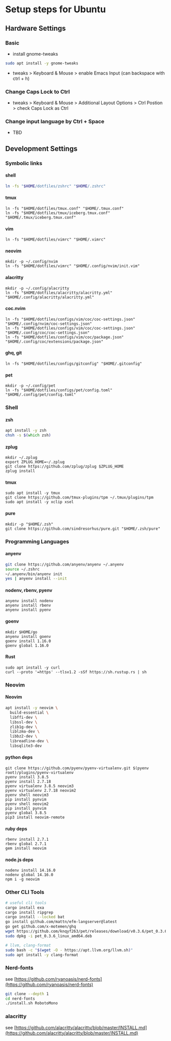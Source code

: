 # Setup steps for Ubuntu

## Hardware Settings

### Basic

- install gnome-tweaks

```zsh
sudo apt install -y gnome-tweaks
```

- tweaks > Keyboard & Mouse > enable Emacs Input (can backspace with ctrl + h)

### Change Caps Lock to Ctrl

- tweaks > Keyboard & Mouse > Additional Layout Options > Ctrl Postion > check Caps Lock as Ctrl

### Change input language by Ctrl + Space

- TBD

## Development Settings

### Symbolic links

#### shell

```zsh
ln -fs "$HOME/dotfiles/zshrc" "$HOME/.zshrc"
```

#### tmux

```
ln -fs "$HOME/dotfiles/tmux.conf" "$HOME/.tmux.conf"
ln -fs "$HOME/dotfiles/tmux/iceberg.tmux.conf" "$HOME/.tmux/iceberg.tmux.conf"
```

#### vim

```
ln -fs "$HOME/dotfiles/vimrc" "$HOME/.vimrc"
```

#### neovim

```
mkdir -p ~/.config/nvim
ln -fs "$HOME/dotfiles/vimrc" "$HOME/.config/nvim/init.vim"
```

#### alacritty

```
mkdir -p ~/.config/alacritty
ln -fs "$HOME/dotfiles/alacritty/alacritty.yml" "$HOME/.config/alacritty/alacritty.yml"
```

#### coc.nvim

```
ln -fs "$HOME/dotfiles/configs/vim/coc/coc-settings.json" "$HOME/.config/nvim/coc-settings.json"
ln -fs "$HOME/dotfiles/configs/vim/coc/coc-settings.json" "$HOME/.config/coc/coc-settings.json"
ln -fs "$HOME/dotfiles/configs/vim/coc/package.json" "$HOME/.config/coc/extensions/package.json"
```

#### ghq, git

```
ln -fs "$HOME/dotfiles/configs/gitconfig" "$HOME/.gitconfig"
```

#### pet

```
mkdir -p ~/.config/pet
ln -fs "$HOME/dotfiles/configs/pet/config.toml" "$HOME/.config/pet/config.toml"
```

### Shell

#### zsh

```zsh
apt install -y zsh
chsh -s $(which zsh)
```

#### zplug

```
mkdir ~/.zplug
export ZPLUG_HOME=~/.zplug
git clone https://github.com/zplug/zplug $ZPLUG_HOME
zplug install
```

#### tmux

```
sudo apt install -y tmux
git clone https://github.com/tmux-plugins/tpm ~/.tmux/plugins/tpm
sudo apt install -y xclip xsel
```

#### pure

```
mkdir -p "$HOME/.zsh"
git clone https://github.com/sindresorhus/pure.git "$HOME/.zsh/pure"
```

### Programming Languages

#### anyenv

```zsh
git clone https://github.com/anyenv/anyenv ~/.anyenv
source ~/.zshrc
~/.anyenv/bin/anyenv init
yes | anyenv install --init
```

#### nodenv, rbenv, pyenv

```
anyenv install nodenv
anyenv install rbenv
anyenv install pyenv
```

#### goenv

```
mkdir $HOME/go
anyenv install goenv
goenv install 1.16.0
goenv global 1.16.0

```

#### Rust

```
sudo apt install -y curl
curl --proto '=https' --tlsv1.2 -sSf https://sh.rustup.rs | sh
```

### Neovim

#### Neovim

```zsh
apt install -y neovim \
  build-essential \
  libffi-dev \
  libssl-dev \
  zlib1g-dev \
  liblzma-dev \
  libbz2-dev \
  libreadline-dev \
  libsqlite3-dev
```

#### python deps

```
git clone https://github.com/pyenv/pyenv-virtualenv.git $(pyenv root)/plugins/pyenv-virtualenv
pyenv install 3.8.5
pyenv install 2.7.18
pyenv virtualenv 3.8.5 neovim3
pyenv virtualenv 2.7.18 neovim2
pyenv shell neovim3
pip install pynvim
pyenv shell neovim2
pip install pynvim
pyenv global 3.8.5
pip3 install neovim-remote
```

#### ruby deps

```
rbenv install 2.7.1
rbenv global 2.7.1
gem install neovim

```

#### node.js deps

```
nodenv install 14.16.0
nodenv global 14.16.0
npm i -g neovim
```

### Other CLI Tools

```zsh
# useful cli tools
cargo install exa
cargo install ripgrep
cargo install --locked bat
go install github.com/mattn/efm-langserver@latest
go get github.com/x-motemen/ghq
wget https://github.com/knqyf263/pet/releases/download/v0.3.6/pet_0.3.6_linux_amd64.deb
sudo dpkg -i pet_0.3.6_linux_amd64.deb

# llvm, clang-format
sudo bash -c "$(wget -O - https://apt.llvm.org/llvm.sh)"
sudo apt install -y clang-format

```

### Nerd-fonts

see [https://github.com/ryanoasis/nerd-fonts](https://github.com/ryanoasis/nerd-fonts)

```zsh
git clone --depth 1
cd nerd-fonts
./install.sh RobotoMono
```

### alacritty

see [https://github.com/alacritty/alacritty/blob/master/INSTALL.md](https://github.com/alacritty/alacritty/blob/master/INSTALL.md)
